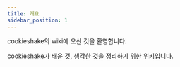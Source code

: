 ```yaml
---
title: 개요
sidebar_position: 1
---
```


cookieshake의 wiki에 오신 것을 환영합니다.

cookieshake가 배운 것, 생각한 것을 정리하기 위한 위키입니다.
